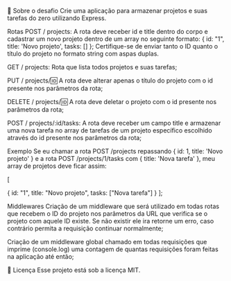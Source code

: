🚀 Sobre o desafio
Crie uma aplicação para armazenar projetos e suas tarefas do zero utilizando Express.

Rotas
POST / projects: A rota deve receber id e title dentro do corpo e cadastrar um novo projeto dentro de um array no seguinte formato: { id: "1", title: 'Novo projeto', tasks: [] }; Certifique-se de enviar tanto o ID quanto o título do projeto no formato string com aspas duplas.

GET / projects: Rota que lista todos projetos e suas tarefas;

PUT / projects/🆔 A rota deve alterar apenas o título do projeto com o id presente nos parâmetros da rota;

DELETE / projects/🆔 A rota deve deletar o projeto com o id presente nos parâmetros da rota;

POST / projects/:id/tasks: A rota deve receber um campo title e armazenar uma nova tarefa no array de tarefas de um projeto específico escolhido através do id presente nos parâmetros da rota;

Exemplo
Se eu chamar a rota POST /projects repassando { id: 1, title: 'Novo projeto' } e a rota POST /projects/1/tasks com { title: 'Nova tarefa' }, meu array de projetos deve ficar assim:

[

{
   id: "1",
   title: "Novo projeto",
   tasks: ["Nova tarefa"]
 }
];

Middlewares
Criação de um middleware que será utilizado em todas rotas que recebem o ID do projeto nos parâmetros da URL que verifica se o projeto com aquele ID existe. Se não existir ele ira retorne um erro, caso contrário permita a requisição continuar normalmente;

Criação de um middleware global chamado em todas requisições que imprime (console.log) uma contagem de quantas requisições foram feitas na aplicação até então;

📝 Licença
Esse projeto está sob a licença MIT.
